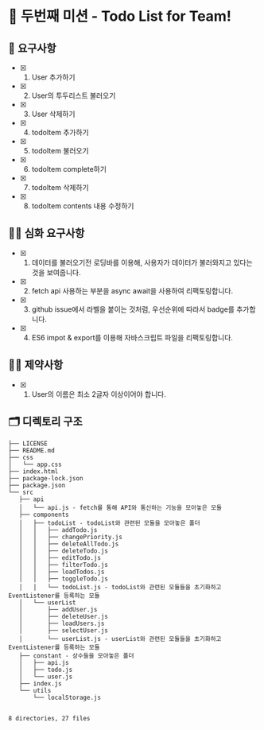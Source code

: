 # 🚀 두번째 미션 - Todo List for Team!

## 🎯 요구사항

- [X] 1. User 추가하기
- [X] 2. User의 투두리스트 불러오기
- [X] 3. User 삭제하기
- [X] 4. todoItem 추가하기
- [X] 5. todoItem 불러오기
- [X] 6. todoItem complete하기
- [X] 7. todoItem 삭제하기
- [X] 8. todoItem contents 내용 수정하기


## 🎯🎯 심화 요구사항

- [X] 1. 데이터를 불러오기전 로딩바를 이용해, 사용자가 데이터가 불러와지고 있다는 것을 보여줍니다.
- [X] 2. fetch api 사용하는 부분을 async await을 사용하여 리팩토링합니다.
- [X] 3. github issue에서 라벨을 붙이는 것처럼, 우선순위에 따라서 badge를 추가합니다.
- [X] 4. ES6 impot & export를 이용해 자바스크립트 파일을 리팩토링합니다.

## 🕵️‍♂️ 제약사항

- [X] 1. User의 이름은 최소 2글자 이상이어야 합니다.

## 🗂 디렉토리 구조

```plantext
├── LICENSE
├── README.md
├── css
│   └── app.css
├── index.html
├── package-lock.json
├── package.json
└── src
   ├── api
   │   └── api.js - fetch를 통해 API와 통신하는 기능을 모아놓은 모듈
   ├── components
   │   ├── todoList - todoList와 관련된 모듈을 모아놓은 폴더
   │   │   ├── addTodo.js 
   │   │   ├── changePriority.js
   │   │   ├── deleteAllTodo.js
   │   │   ├── deleteTodo.js
   │   │   ├── editTodo.js
   │   │   ├── filterTodo.js
   │   │   ├── loadTodos.js
   │   │   ├── toggleTodo.js
   │   │   └── todoList.js - todoList와 관련된 모듈들을 초기화하고 EventListener를 등록하는 모듈
   │   └── userList
   │       ├── addUser.js
   │       ├── deleteUser.js
   │       ├── loadUsers.js
   │       ├── selectUser.js
   │       └── userList.js - userList와 관련된 모듈들을 초기화하고 EventListener를 등록하는 모듈
   ├── constant - 상수들을 모아놓은 폴더
   │   ├── api.js
   │   ├── todo.js
   │   └── user.js
   ├── index.js
   └── utils
       └── localStorage.js


8 directories, 27 files
```
